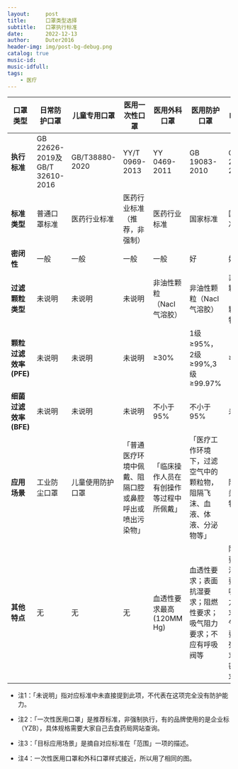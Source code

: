```yaml
---
layout:     post
title:      口罩类型选择
subtitle:   口罩执行标准
date:       2022-12-13
author:     Duter2016
header-img: img/post-bg-debug.png
catalog: true
music-id: 
music-idfull: 
tags:
    - 医疗
---
```




口罩类型|日常防护口罩|儿童专用口罩|医用一次性口罩|医用外科口罩|医用防护口罩|常见N95级口罩
-|-|-|-|-|-|-
**执行标准**|GB 22626-2019及GB/T 32610-2016 |GB/T38880-2020|YY/T 0969-2013|YY 0469-2011|GB 19083-2010|GB 2626-2006
**标准类型**|普通口罩标准|医药行业标准|医药行业标准（推荐，非强制）|医药行业标准|国家标准|国家标准
**密闭性**|一般|一般|一般|一般|好|好
**过滤颗粒类型**|未说明|未说明|未说明|非油性颗粒（NacI气溶胶）|非油性颗粒（NacI气溶胶）|非油性颗粒（NaCI颗粒物）
**颗粒过滤效率(PFE)**|未说明|未说明|未说明|≥30%|1级≥95%，2级≥99%,3级≥99.97%|≥95%
**细菌过滤效率(BFE)**|未说明|未说明|未说明|不小于95%|不小于95%|未说明|未说明
**应用场景**|工业防尘口罩|儿童使用防护口罩|「普通医疗环境中佩戴、阻隔口腔或鼻腔呼出或喷出污染物」|「临床操作人员在有创操作等过程中所佩戴」|「医疗工作环境下，过滤空气中的颗粒物，阻隔飞沫、血液、体液、分泌物等」|「用于防护各类颗粒物」
**其他特点**|无|无|无|血透性要求最高(120MM Hg)|血透性要求；表面抗湿要求；阻燃性要求；吸气阻力要求；不应有呼吸阀等|阻燃性要求；泄漏率要求；吸气阻力要求；呼气阻力要求；死腔要求；气密性要求等



* 注1：「未说明」指对应标准中未直接提到此项，不代表在这项完全没有防护能力。

* 注2：「一次性医用口罩」是推荐标准，非强制执行，有的品牌使用的是企业标（YZB），具体规格需要大家自己去食药局网站查询。

* 注3：「目标应用场景」是摘自对应标准在「范围」一项的描述。
* 注4：一次性医用口罩和外科口罩样式接近，所以用了相同的图。





